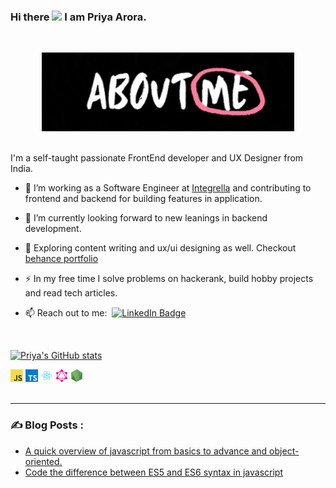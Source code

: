 ### Hi there  <img src="https://media.giphy.com/media/hvRJCLFzcasrR4ia7z/giphy.gif" width="20"> **I am Priya Arora**.

<br/>

<p align="center"><a href="https://piyaarora.github.io/Portfolio/"><img width="80%" alt="Hello, I'm Priya." src="./assets/abt me.png" /></a></p>

<br/>
I'm a self-taught passionate FrontEnd developer and UX Designer from India.

- 💼  I’m working as a Software Engineer at [Integrella](https://www.integrella.com/) and contributing to frontend and backend for building features in application.

- 🌱 I’m currently looking forward to new leanings in backend development.

- 👀 Exploring content writing and ux/ui designing as well. Checkout [behance portfolio](https://www.behance.net/priyaarora7)

- ⚡ In my free time I solve problems on hackerank, build hobby projects and read tech articles.

- 📫 Reach out to me: &nbsp;<a href="https://www.linkedin.com/in/priya-arora-98315b179/"><img src="https://img.shields.io/badge/LinkedIn-blue?style=for-the-badge&logo=linkedin&logoColor=white" width= "70" alt="LinkedIn Badge"></a>

<br/>

<!-- github stats and languages used -->

[![Priya's GitHub stats](https://github-readme-stats.vercel.app/api?username=piyaarora&hide=contribs,prs&show_icons=true&theme=dracula)](https://github.com/anuraghazra/github-readme-stats)

<code><img height="20" alt="javascript" src="https://raw.githubusercontent.com/github/explore/80688e429a7d4ef2fca1e82350fe8e3517d3494d/topics/javascript/javascript.png"></code>
<code><img height="20" alt="typescript" src="https://raw.githubusercontent.com/github/explore/80688e429a7d4ef2fca1e82350fe8e3517d3494d/topics/typescript/typescript.png"></code>
<code><img height="20" alt="react" src="https://raw.githubusercontent.com/github/explore/80688e429a7d4ef2fca1e82350fe8e3517d3494d/topics/react/react.png"></code>
<code><img height="20" alt="graphql" src="https://raw.githubusercontent.com/github/explore/5c058a388828bb5fde0bcafd4bc867b5bb3f26f3/topics/graphql/graphql.png"></code>
<code><img height="20" alt="nodejs" src="https://raw.githubusercontent.com/github/explore/80688e429a7d4ef2fca1e82350fe8e3517d3494d/topics/nodejs/nodejs.png"></code>   
<br/>
<!-- [![Top Langs](https://github-readme-stats.vercel.app/api/top-langs/?username=piyaarora&layout=compact)](https://github.com/anuraghazra/github-readme-stats) -->
<!-- - ❤️ I love building fun projects -->

---

<!-- BLOG-POST-LIST:START -->


### ✍️ Blog Posts : 

- [A quick overview of javascript from basics to advance and object-oriented.](https://medium.com/@arorapiya141/all-about-learning-javascript-from-basics-to-advance-and-object-oriented-a43e022cbf9c)
- [Code the difference between ES5 and ES6 syntax in javascript](https://medium.com/@arorapiya141/code-the-difference-between-es5-and-es6-syntax-in-javascript-330fa456ab3d)
<!-- BLOG-POST-LIST:END -->
